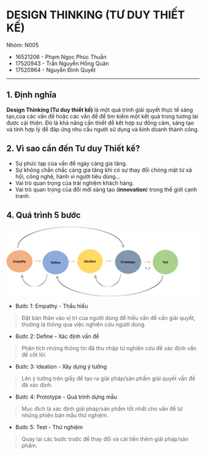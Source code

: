# DESIGN THINKING (TƯ DUY THIẾT KẾ)

Nhóm: N005

- 16521206 - Phạm Ngọc Phúc Thuần
- 17520943 - Trần Nguyễn Hồng Quân
- 17520964 - Nguyễn Đình Quyết

---
## 1. Định nghĩa 

**Design Thinking (Tư duy thiết kế)** là một quá trình giải quyết thực tế sáng tạo,của các vấn đề hoặc các vấn đề để tìm kiếm một kết quả trong tương lai được cải thiện. Đó là khả năng cần thiết để kết hợp sự đồng cảm, sáng tạo và tính hợp lý để đáp ứng nhu cầu người sử dụng và kinh doanh thành công.

## 2. Vì sao cần đến Tư duy Thiết kế?

- Sự phức tạp của vấn đề ngày càng gia tăng.
- Sự không chắn chắc càng gia tăng khi có sự thay đổi chóng mặt từ xã hội, công nghệ, hành vi người tiêu dùng...
- Vai trò quan trọng của trải nghiệm khách hàng.
- Vai trò quan trọng của đổi mới sáng tạo (**innovation**) trong thế giới cạnh tranh. 

## 4. Quá trình 5 bước

![design-thinking](./Images/Design-Thinking.png)

- Bước 1: Empathy - Thấu hiểu 

> Đặt bản thân vào vị trí của người dùng để hiểu vấn đề cần giải quyết, thường là thông qua việc nghiên cứu người dùng.   

- Bước 2: Define - Xác định vấn đề

> Phân tích những thông tin đã thu nhập từ nghiên cứu để xác định vấn đề cốt lõi.

- Bước 3: Ideation - Xây dựng ý tưởng 

> Lên ý tưởng trên giấy để tạo ra giải pháp/sản phẩm giải quyết vấn đề đã xác định. 

- Bước 4: Prototype - Quá trình dựng mẫu

> Mục đích là xác định giải pháp/sản phẩm tốt nhất cho vấn đề từ những phiên bản mẫu thử nghiệm. 

- Bước 5: Test - Thử nghiệm 

> Quay lại các bước trước để thay đổi và cải tiến thêm giải pháp/sản phẩm.